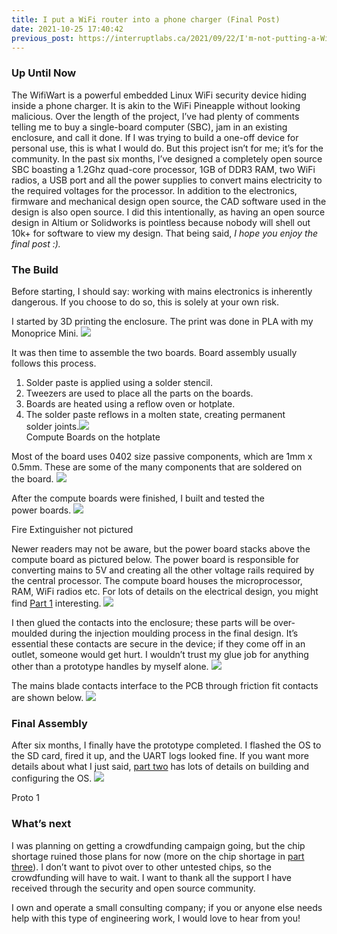 ```yaml
---
title: I put a WiFi router into a phone charger (Final Post)
date: 2021-10-25 17:40:42
previous_post: https://interruptlabs.ca/2021/09/22/I'm-not-putting-a-WiFi-router-into-a-phone-charger-Part-3/
---
```

### Up Until Now

The WifiWart is a powerful embedded Linux WiFi security device hiding inside a phone charger. It is akin to the WiFi Pineapple without looking malicious. Over the length of the project, I’ve had plenty of comments telling me to buy a single-board computer (SBC), jam in an existing enclosure, and call it done. If I was trying to build a one-off device for personal use, this is what I would do. But this project isn’t for me; it’s for the community. In the past six months, I’ve designed a completely open source SBC boasting a 1.2Ghz quad-core processor, 1GB of DDR3 RAM, two WiFi radios, a USB port and all the power supplies to convert mains electricity to the required voltages for the processor. In addition to the electronics, firmware and mechanical design open source, the CAD software used in the design is also open source. I did this intentionally, as having an open source design in Altium or Solidworks is pointless because nobody will shell out 10k+ for software to view my design. That being said, _I hope you enjoy the final post :)._

### The Build

Before starting, I should say: working with mains electronics is inherently dangerous. If you choose to do so, this is solely at your own risk.

I started by 3D printing the enclosure. The print was done in PLA with my Monoprice Mini.
![](https://cdn-images-1.medium.com/max/936/0*EZRHwkbNy73TFmqR)

It was then time to assemble the two boards. Board assembly usually follows this process.

1.  Solder paste is applied using a solder stencil.
2.  Tweezers are used to place all the parts on the boards.
3.  Boards are heated using a reflow oven or hotplate.
4.  The solder paste reflows in a molten state, creating permanent solder joints.![](https://cdn-images-1.medium.com/max/936/0*tRCMcQhRfe2S46ts)<figcaption>Compute Boards on the hotplate</figcaption>

Most of the board uses 0402 size passive components, which are 1mm x 0.5mm. These are some of the many components that are soldered on the board.
![](https://cdn-images-1.medium.com/max/876/1*FYzkU5yUzrQaRIDGD8r0JQ.png)

After the compute boards were finished, I built and tested the power boards.
![](https://cdn-images-1.medium.com/max/705/0*uqMe-7B0h_ao5cUt)<figcaption>Fire Extinguisher not pictured</figcaption>

Newer readers may not be aware, but the power board stacks above the compute board as pictured below. The power board is responsible for converting mains to 5V and creating all the other voltage rails required by the central processor. The compute board houses the microprocessor, RAM, WiFi radios etc. For lots of details on the electrical design, you might find [Part 1](https://machinehum.medium.com/im-putting-a-wifi-router-into-a-wall-charger-part-1-882df714bbf3) interesting.
![](https://cdn-images-1.medium.com/max/543/1*DQUJaicHDfcbn5Jh3vH1iw.png)

I then glued the contacts into the enclosure; these parts will be over-moulded during the injection moulding process in the final design. It’s essential these contacts are secure in the device; if they come off in an outlet, someone would get hurt. I wouldn’t trust my glue job for anything other than a prototype handles by myself alone.
![](https://cdn-images-1.medium.com/max/503/1*lMgCb2n1q3J12lgeTu61iQ.png)

The mains blade contacts interface to the PCB through friction fit contacts are shown below.
![](https://cdn-images-1.medium.com/max/1024/1*MIevw3FunlHJHiPaJ_TLlA.png)

### Final Assembly

After six months, I finally have the prototype completed. I flashed the OS to the SD card, fired it up, and the UART logs looked fine. If you want more details about what I just said, [part two](https://machinehum.medium.com/im-putting-a-wifi-router-into-a-wall-charger-part-2-bf04c779c905) has lots of details on building and configuring the OS.
![](https://cdn-images-1.medium.com/max/1024/1*-xMwGgppYCwFHKae1DN4wA.png)<figcaption>Proto 1</figcaption>

### What’s next

I was planning on getting a crowdfunding campaign going, but the chip shortage ruined those plans for now (more on the chip shortage in [part three](https://machinehum.medium.com/im-not-putting-a-wifi-router-into-a-phone-charger-7b36e90ee08d)). I don’t want to pivot over to other untested chips, so the crowdfunding will have to wait. I want to thank all the support I have received through the security and open source community.

I own and operate a small consulting company; if you or anyone else needs help with this type of engineering work, I would love to hear from you!

